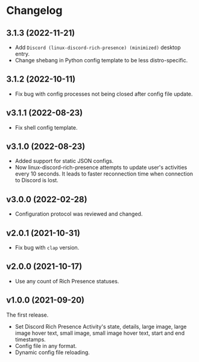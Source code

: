 # Changelog

## 3.1.3 (2022-11-21)

* Add `Discord (linux-discord-rich-presence) (minimized)` desktop entry.
* Change shebang in Python config template to be less distro-specific.

## 3.1.2 (2022-10-11)

* Fix bug with config processes not being closed after config file update.

## v3.1.1 (2022-08-23)

* Fix shell config template.

## v3.1.0 (2022-08-23)

* Added support for static JSON configs.
* Now linux-discord-rich-presence attempts to update user's activities every 10 seconds. It leads to faster reconnection time when connection to Discord is lost.

## v3.0.0 (2022-02-28)

* Configuration protocol was reviewed and changed.

## v2.0.1 (2021-10-31)

* Fix bug with `clap` version.

## v2.0.0 (2021-10-17)

* Use any count of Rich Presence statuses.

## v1.0.0 (2021-09-20)

The first release.

* Set Discord Rich Presence Activity's state, details, large image, large image hover text, small image, small image hover text, start and end timestamps.
* Config file in any format.
* Dynamic config file reloading.

